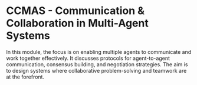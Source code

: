 # CCMAS - Communication & Collaboration in Multi-Agent Systems

In this module, the focus is on enabling multiple agents to communicate and work together effectively. It discusses protocols for agent-to-agent communication, consensus building, and negotiation strategies. The aim is to design systems where collaborative problem-solving and teamwork are at the forefront.
